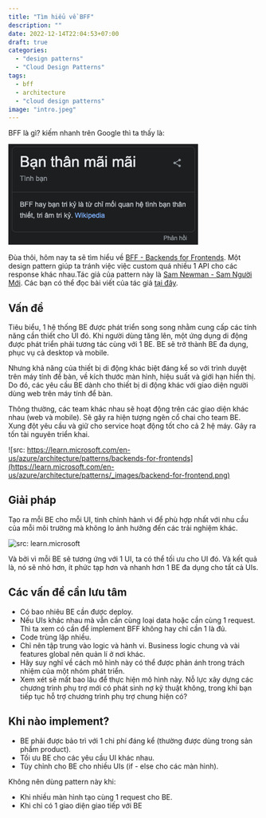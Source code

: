 ```yaml
---
title: "Tìm hiểu về BFF"
description: ""
date: 2022-12-14T22:04:53+07:00
draft: true
categories:
  - "design patterns"
  - "Cloud Design Patterns"
tags:
  - bff
  - architecture
  - "cloud design patterns"
image: "intro.jpeg"
---
```


BFF là gì? kiếm nhanh trên Google thì ta thấy là:

![BFF đây nè, lol](bff.png)

Đùa thôi, hôm nay ta sẽ tìm hiểu về [BFF - Backends for Frontends](https://learn.microsoft.com/en-us/azure/architecture/patterns/backends-for-frontends). Một design pattern giúp ta tránh việc việc custom quá nhiều 1 API cho các response khác nhau.Tác giả của pattern này là [Sam Newman - Sam Người Mới](https://twitter.com/samnewman). Các bạn có thể đọc bài viết của tác giả [tại đây](https://samnewman.io/patterns/architectural/bff/).

## Vấn đề

Tiêu biểu, 1 hệ thống BE được phát triển song song nhằm cung cấp các tính năng cần thiết cho UI đó. Khi người dùng tăng lên, một ứng dụng di động được phát triển phải tương tác cùng với 1 BE. BE sẽ trở thành BE đa dụng, phục vụ cả desktop và mobile.

Nhưng khả năng của thiết bị di động khác biệt đáng kể so với trình duyệt trên máy tính để bàn, về kích thước màn hình, hiệu suất và giới hạn hiển thị. Do đó, các yêu cầu BE dành cho thiết bị di động khác với giao diện người dùng web trên máy tính để bàn.

Thông thường, các team khác nhau sẽ hoạt động trên các giao diện khác nhau (web và mobile). Sẽ gây ra hiện tượng ngẽn cổ chai cho team BE. Xung đột yêu cầu và giữ cho service hoạt động tốt cho cả 2 hệ máy. Gây ra tốn tài nguyên triển khai.

![src: https://learn.microsoft.com/en-us/azure/architecture/patterns/backends-for-frontends](https://learn.microsoft.com/en-us/azure/architecture/patterns/_images/backend-for-frontend.png)

## Giải pháp

Tạo ra mỗi BE cho mỗi UI, tinh chỉnh hành vi để phù hợp nhất với nhu cầu của mỗi môi trường mà không lo ảnh hưởng đến các trải nghiệm khác.

![src: learn.microsoft](https://learn.microsoft.com/en-us/azure/architecture/patterns/_images/backend-for-frontend-example.png)

Và bởi vì mỗi BE sẽ tương ứng với 1 UI, ta có thể tối ưu cho UI đó. Và kết quả là, nó sẽ nhỏ hơn, ít phức tạp hơn và nhanh hơn 1 BE đa dụng cho tất cả UIs.

## Các vấn đề cần lưu tâm

- Có bao nhiêu BE cần được deploy.
- Nếu UIs khác nhau mà vẫn cần cùng loại data hoặc cần cùng 1 request. Thì ta xem có cần để implement BFF không hay chỉ cần 1 là đủ.
- Code trùng lặp nhiều.
- Chỉ nên tập trung vào logic và hành vi. Business logic chung và vài features global nên quản lí ở nơi khác.
- Hãy suy nghĩ về cách mô hình này có thể được phản ánh trong trách nhiệm của một nhóm phát triển.
- Xem xét sẽ mất bao lâu để thực hiện mô hình này. Nỗ lực xây dựng các chương trình phụ trợ mới có phát sinh nợ kỹ thuật không, trong khi bạn tiếp tục hỗ trợ chương trình phụ trợ chung hiện có?

## Khi nào implement?

- BE phải được bảo trì với 1 chi phí đáng kể (thường được dùng trong sản phẩm product).
- Tối ưu BE cho các yêu cầu UI khác nhau.
- Tùy chỉnh cho BE cho nhiều UIs (if - else cho các màn hình).

Không nên dùng pattern này khi:

- Khi nhiều màn hình tạo cùng 1 request cho BE.
- Khi chỉ có 1 giao diện giao tiếp với BE
